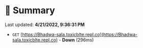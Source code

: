 # 📖 Summary
Last updated: **4/21/2022, 9:36:31 PM**

- `GET` [https://Bhadwa-sala.toxicblte.repl.co](https://Bhadwa-sala.toxicblte.repl.co) - **Down** (296ms)
